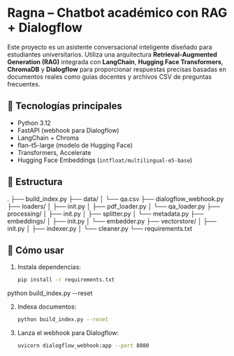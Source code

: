 # Ragna – Chatbot académico con RAG + Dialogflow

Este proyecto es un asistente conversacional inteligente diseñado para estudiantes universitarios. Utiliza una arquitectura **Retrieval-Augmented Generation (RAG)** integrada con **LangChain**, **Hugging Face Transformers**, **ChromaDB** y **Dialogflow** para proporcionar respuestas precisas basadas en documentos reales como guías docentes y archivos CSV de preguntas frecuentes.

## 🧱 Tecnologías principales

- Python 3.12
- FastAPI (webhook para Dialogflow)
- LangChain + Chroma
- flan-t5-large (modelo de Hugging Face)
- Transformers, Accelerate
- Hugging Face Embeddings (`intfloat/multilingual-e5-base`)

## 📂 Estructura

.
├── build_index.py
├── data/
│ └── qa.csv
├── dialogflow_webhook.py
├── loaders/
│ ├── init.py
│ ├── pdf_loader.py
│ └── qa_loader.py
├── processing/
│ ├── init.py
│ ├── splitter.py
│ └── metadata.py
├── embeddings/
│ ├── init.py
│ └── embedder.py
├── vectorstore/
│ ├── init.py
│ ├── indexer.py
│ └── cleaner.py
└── requirements.txt


## 🚀 Cómo usar

1. Instala dependencias:
   ```bash
   pip install -r requirements.txt

python build_index.py --reset

2. Indexa documentos:
    ```bash
    python build_index.py --reset

3. Lanza el webhook para Dialogflow:
    ```bash
    uvicorn dialogflow_webhook:app --port 8080
